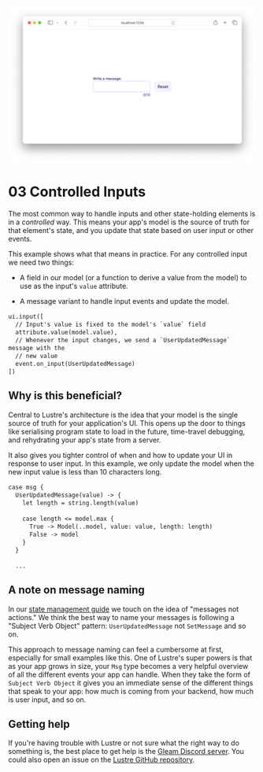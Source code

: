 ![](./header.png)

# 03 Controlled Inputs

The most common way to handle inputs and other state-holding elements is in a
_controlled_ way. This means your app's model is the source of truth for that
element's state, and you update that state based on user input or other events.

This example shows what that means in practice. For any controlled input we need
two things:

- A field in our model (or a function to derive a value from the model) to use
  as the input's `value` attribute.

- A message variant to handle input events and update the model.

```gleam
ui.input([
  // Input's value is fixed to the model's `value` field
  attribute.value(model.value),
  // Whenever the input changes, we send a `UserUpdatedMessage` message with the
  // new value
  event.on_input(UserUpdatedMessage)
])
```

## Why is this beneficial?

Central to Lustre's architecture is the idea that your model is the single source
of truth for your application's UI. This opens up the door to things like serialising
program state to load in the future, time-travel debugging, and rehydrating your
app's state from a server.

It also gives you tighter control of when and how to update your UI in response
to user input. In this example, we only update the model when the new input
value is less than 10 characters long.

```gleam
case msg {
  UserUpdatedMessage(value) -> {
    let length = string.length(value)

    case length <= model.max {
      True -> Model(..model, value: value, length: length)
      False -> model
    }
  }

  ...
```

## A note on message naming

In our [state management guide](https://hexdocs.pm/lustre/guide/02-state-management.html)
we touch on the idea of "messages not actions." We think the best way to name your
messages is following a "Subject Verb Object" pattern: `UserUpdatedMessage` not
`SetMessage` and so on.

This approach to message naming can feel a cumbersome at first, especially for
small examples like this. One of Lustre's super powers is that as your app grows
in size, your `Msg` type becomes a very helpful overview of all the different
events your app can handle. When they take the form of `Subject Verb Object` it
gives you an immediate sense of the different things that speak to your app: how
much is coming from your backend, how much is user input, and so on.

## Getting help

If you're having trouble with Lustre or not sure what the right way to do
something is, the best place to get help is the [Gleam Discord server](https://discord.gg/Fm8Pwmy).
You could also open an issue on the [Lustre GitHub repository](https://github.com/lustre-labs/lustre/issues).
